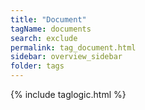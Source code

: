```yaml
---
title: "Document"
tagName: documents
search: exclude
permalink: tag_document.html
sidebar: overview_sidebar
folder: tags
---
```

{% include taglogic.html %}
